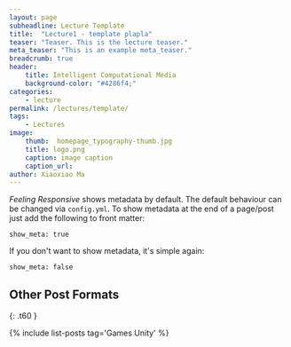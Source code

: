 ```yaml
---
layout: page
subheadline: Lecture Template
title:  "Lecture1 - template plapla"
teaser: "Teaser. This is the lecture teaser."
meta_teaser: "This is an example meta_teaser."
breadcrumb: true
header:
    title: Intelligent Computational Media
    background-color: "#4286f4;"
categories:
    - lecture
permalink: /lectures/template/
tags:
    - Lectures
image:
    thumb:  homepage_typography-thumb.jpg
    title: logo.png
    caption: image caption
    caption_url: 
author: Xiaoxiao Ma
---
```

*Feeling Responsive* shows metadata by default. The default behaviour can be changed via `config.yml`. To show metadata at the end of a page/post just add the following to front matter:
<!--more-->

~~~
show_meta: true
~~~

If you don't want to show metadata, it's simple again:

~~~
show_meta: false
~~~


## Other Post Formats
{: .t60 }

{% include list-posts tag='Games Unity' %}

